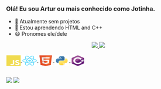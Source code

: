 ### Olá! Eu sou Artur ou mais conhecido como Jotinha.

- 🔭 Atualmente sem projetos
- 🌱 Estou aprendendo HTML and C++
- 😄 Pronomes ele/dele

<div align="center">
  <a href="https://github.com/littlejotinha">
  <img height="180em" src="https://github-readme-stats.vercel.app/api?username=littlejotinha&show_icons=true&theme=dracula&include_all_commits=true&count_private=true"/>
  <img height="180em" src="https://github-readme-stats.vercel.app/api/top-langs/?username=littlejotinha&layout=compact&langs_count=7&theme=dracula"/>
</div>
<div style="display: inline_block"><br>
  <img align="center" alt="Jota-Js" height="30" width="40" src="https://raw.githubusercontent.com/devicons/devicon/master/icons/javascript/javascript-plain.svg">
  <img align="center" alt="Jota-React" height="30" width="40" src="https://raw.githubusercontent.com/devicons/devicon/master/icons/react/react-original.svg">
  <img align="center" alt="Jota-HTML" height="30" width="40" src="https://raw.githubusercontent.com/devicons/devicon/master/icons/html5/html5-original.svg">
  <img align="center" alt="Jota-Python" height="30" width="40" src="https://raw.githubusercontent.com/devicons/devicon/master/icons/python/python-original.svg">
  <img align="center" alt="Jota-Csharp" height="30" width="40" src="https://raw.githubusercontent.com/devicons/devicon/master/icons/csharp/csharp-original.svg">
</div>

##


<div> 
<a href="https://discord.gg/rKz3R7bveG" target="_blank"><img src="https://img.shields.io/badge/Discord-7289DA?style=for-the-badge&logo=discord&logoColor=white" target="_blank"></a> 
  <a href = "mailto:jotinhaishot@gmail.com"><img src="https://img.shields.io/badge/-Gmail-%23333?style=for-the-badge&logo=gmail&logoColor=white" target="_blank"></a>
